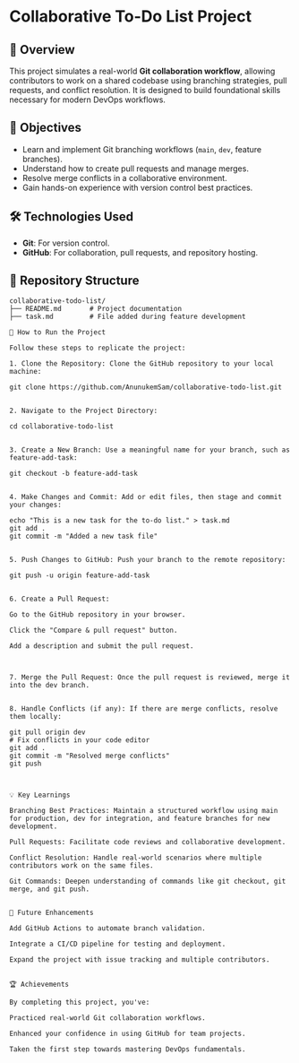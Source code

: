 # Collaborative To-Do List Project

## 🚀 Overview
This project simulates a real-world **Git collaboration workflow**, allowing contributors to work on a shared codebase using branching strategies, pull requests, and conflict resolution. It is designed to build foundational skills necessary for modern DevOps workflows.

## 🎯 Objectives
- Learn and implement Git branching workflows (`main`, `dev`, feature branches).
- Understand how to create pull requests and manage merges.
- Resolve merge conflicts in a collaborative environment.
- Gain hands-on experience with version control best practices.

## 🛠️ Technologies Used
- **Git**: For version control.
- **GitHub**: For collaboration, pull requests, and repository hosting.

## 📂 Repository Structure
```plaintext
collaborative-todo-list/
├── README.md       # Project documentation
├── task.md         # File added during feature development

📝 How to Run the Project

Follow these steps to replicate the project:

1. Clone the Repository: Clone the GitHub repository to your local machine:

git clone https://github.com/AnunukemSam/collaborative-todo-list.git


2. Navigate to the Project Directory:

cd collaborative-todo-list


3. Create a New Branch: Use a meaningful name for your branch, such as feature-add-task:

git checkout -b feature-add-task


4. Make Changes and Commit: Add or edit files, then stage and commit your changes:

echo "This is a new task for the to-do list." > task.md
git add .
git commit -m "Added a new task file"


5. Push Changes to GitHub: Push your branch to the remote repository:

git push -u origin feature-add-task


6. Create a Pull Request:

Go to the GitHub repository in your browser.

Click the "Compare & pull request" button.

Add a description and submit the pull request.



7. Merge the Pull Request: Once the pull request is reviewed, merge it into the dev branch.


8. Handle Conflicts (if any): If there are merge conflicts, resolve them locally:

git pull origin dev
# Fix conflicts in your code editor
git add .
git commit -m "Resolved merge conflicts"
git push



💡 Key Learnings

Branching Best Practices: Maintain a structured workflow using main for production, dev for integration, and feature branches for new development.

Pull Requests: Facilitate code reviews and collaborative development.

Conflict Resolution: Handle real-world scenarios where multiple contributors work on the same files.

Git Commands: Deepen understanding of commands like git checkout, git merge, and git push.


🚀 Future Enhancements

Add GitHub Actions to automate branch validation.

Integrate a CI/CD pipeline for testing and deployment.

Expand the project with issue tracking and multiple contributors.


🏆 Achievements

By completing this project, you've:

Practiced real-world Git collaboration workflows.

Enhanced your confidence in using GitHub for team projects.

Taken the first step towards mastering DevOps fundamentals.


 

